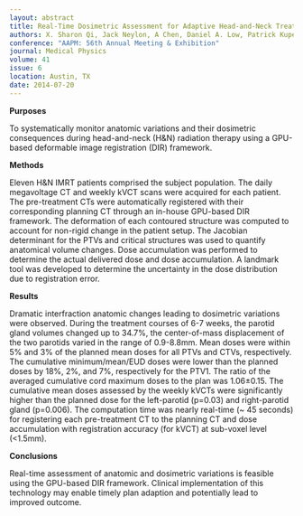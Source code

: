 ```yaml
---
layout: abstract
title: Real-Time Dosimetric Assessment for Adaptive Head-and-Neck Treatment Via a GPU-Based Deformable Image Registration Framework
authors: X. Sharon Qi, Jack Neylon, A Chen, Daniel A. Low, Patrick Kupelian, M Steinberg, and Anand Santhanam
conference: "AAPM: 56th Annual Meeting & Exhibition"
journal: Medical Physics
volume: 41
issue: 6
location: Austin, TX
date: 2014-07-20
---
```

**Purposes**

To systematically monitor anatomic variations and their dosimetric consequences during head-and-neck (H&N) radiation therapy using a GPU-based deformable image registration (DIR) framework. 

**Methods**

Eleven H&N IMRT patients comprised the subject population. The daily megavoltage CT and weekly kVCT scans were acquired for each patient. The pre-treatment CTs were automatically registered with their corresponding planning CT through an in-house GPU-based DIR framework. The deformation of each contoured structure was computed to account for non-rigid change in the patient setup. The Jacobian determinant for the PTVs and critical structures was used to quantify anatomical volume changes. Dose accumulation was performed to determine the actual delivered dose and dose accumulation. A landmark tool was developed to determine the uncertainty in the dose distribution due to registration error.

**Results**

Dramatic interfraction anatomic changes leading to dosimetric variations were observed. During the treatment courses of 6-7 weeks, the parotid gland volumes changed up to 34.7%, the center-of-mass displacement of the two parotids varied in the range of 0.9-8.8mm. Mean doses were within 5% and 3% of the planned mean doses for all PTVs and CTVs, respectively. The cumulative minimum/mean/EUD doses were lower than the planned doses by 18%, 2%, and 7%, respectively for the PTV1. The ratio of the averaged cumulative cord maximum doses to the plan was 1.06±0.15. The cumulative mean doses assessed by the weekly kVCTs were significantly higher than the planned dose for the left-parotid (p=0.03) and right-parotid gland (p=0.006). The computation time was nearly real-time (~ 45 seconds) for registering each pre-treatment CT to the planning CT and dose accumulation with registration accuracy (for kVCT) at sub-voxel level (<1.5mm).

**Conclusions**

Real-time assessment of anatomic and dosimetric variations is feasible using the GPU-based DIR framework. Clinical implementation of this technology may enable timely plan adaption and potentially lead to improved outcome. 
